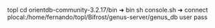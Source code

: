 topl cd orientdb-community-3.2.17/bin 
➜  bin sh console.sh
➜ connect plocal:/home/fernando/topl/Bifrost/genus-server/genus_db user pass